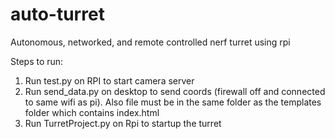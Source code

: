 # auto-turret
Autonomous, networked, and remote controlled nerf turret using rpi

Steps to run:

1. Run test.py on RPI to start camera server
2. Run send_data.py on desktop to send coords (firewall off and connected to same wifi as pi). Also file must be in the same folder as the templates folder which contains index.html
3. Run TurretProject.py on Rpi to startup the turret
